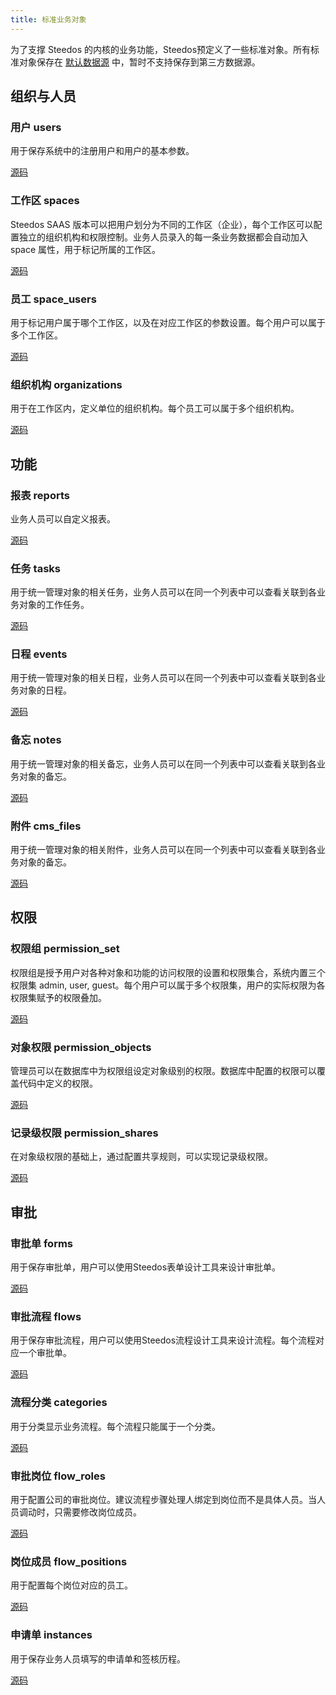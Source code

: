 ```yaml
---
title: 标准业务对象
---
```


为了支撑 Steedos 的内核的业务功能，Steedos预定义了一些标准对象。所有标准对象保存在 [默认数据源](datasource.md#默认数据源) 中，暂时不支持保存到第三方数据源。

## 组织与人员

### 用户 users

用于保存系统中的注册用户和用户的基本参数。

[源码](https://github.com/steedos/object-server/blob/master/packages/standard-objects/users.object.yml)

### 工作区 spaces

Steedos SAAS 版本可以把用户划分为不同的工作区（企业），每个工作区可以配置独立的组织机构和权限控制。业务人员录入的每一条业务数据都会自动加入 space 属性，用于标记所属的工作区。

[源码](https://github.com/steedos/object-server/blob/master/packages/standard-objects/spaces.object.yml)

### 员工 space_users

用于标记用户属于哪个工作区，以及在对应工作区的参数设置。每个用户可以属于多个工作区。

[源码](https://github.com/steedos/object-server/blob/master/packages/standard-objects/space_users.object.yml)

### 组织机构 organizations

用于在工作区内，定义单位的组织机构。每个员工可以属于多个组织机构。

[源码](https://github.com/steedos/object-server/blob/master/packages/standard-objects/organizations.object.yml)

## 功能

### 报表 reports

业务人员可以自定义报表。

[源码](https://github.com/steedos/object-server/blob/master/packages/standard-objects/reports.object.yml)

### 任务 tasks

用于统一管理对象的相关任务，业务人员可以在同一个列表中可以查看关联到各业务对象的工作任务。

[源码](https://github.com/steedos/object-server/blob/master/packages/standard-objects/tasks.object.yml)

### 日程 events

用于统一管理对象的相关日程，业务人员可以在同一个列表中可以查看关联到各业务对象的日程。

[源码](https://github.com/steedos/object-server/blob/master/packages/standard-objects/events.object.yml)

### 备忘 notes

用于统一管理对象的相关备忘，业务人员可以在同一个列表中可以查看关联到各业务对象的备忘。

[源码](https://github.com/steedos/object-server/blob/master/packages/standard-objects/notes.object.yml)

### 附件 cms_files

用于统一管理对象的相关附件，业务人员可以在同一个列表中可以查看关联到各业务对象的备忘。

[源码](https://github.com/steedos/object-server/blob/master/packages/standard-objects/cms_files.object.js)

## 权限

### 权限组 permission_set

权限组是授予用户对各种对象和功能的访问权限的设置和权限集合，系统内置三个权限集 admin, user, guest。每个用户可以属于多个权限集，用户的实际权限为各权限集赋予的权限叠加。

[源码](https://github.com/steedos/object-server/blob/master/packages/standard-objects/permission_set.object.yml)

### 对象权限 permission_objects

管理员可以在数据库中为权限组设定对象级别的权限。数据库中配置的权限可以覆盖代码中定义的权限。

[源码](https://github.com/steedos/object-server/blob/master/packages/standard-objects/permission_objects.object.yml)

### 记录级权限 permission_shares

在对象级权限的基础上，通过配置共享规则，可以实现记录级权限。

[源码](https://github.com/steedos/object-server/blob/master/packages/standard-objects/permission_shares.object.js)

## 审批

### 审批单 forms

用于保存审批单，用户可以使用Steedos表单设计工具来设计审批单。

[源码](https://github.com/steedos/object-server/blob/master/packages/standard-objects/workflow/forms.object.yml)

### 审批流程 flows

用于保存审批流程，用户可以使用Steedos流程设计工具来设计流程。每个流程对应一个审批单。

[源码](https://github.com/steedos/object-server/blob/master/packages/standard-objects/workflow/flows.object.yml)

### 流程分类 categories

用于分类显示业务流程。每个流程只能属于一个分类。

[源码](https://github.com/steedos/object-server/blob/master/packages/standard-objects/workflow/flow_categories.object.yml)

### 审批岗位 flow_roles

用于配置公司的审批岗位。建议流程步骤处理人绑定到岗位而不是具体人员。当人员调动时，只需要修改岗位成员。

[源码](https://github.com/steedos/object-server/blob/master/packages/standard-objects/workflow/flow_roles.object.yml)

### 岗位成员 flow_positions

用于配置每个岗位对应的员工。

[源码](https://github.com/steedos/object-server/blob/master/packages/standard-objects/workflow/flow_positions.object.yml)

### 申请单 instances

用于保存业务人员填写的申请单和签核历程。

[源码](https://github.com/steedos/object-server/blob/master/packages/standard-objects/workflow/instances.object.yml)

